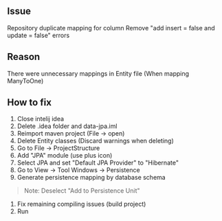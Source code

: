 ## Issue
Repository duplicate mapping for column
Remove "add insert = false and update = false" errors

## Reason
There were unnecessary mappings in Entity file (When mapping ManyToOne)

## How to fix
1. Close intelij idea
1. Delete .idea folder and data-jpa.iml
1. Reimport maven project (File -> open)
1. Delete Entity classes (Discard warnings when deleting)
1. Go to File -> ProjectStructure
1. Add "JPA" module (use plus icon)
1. Select JPA and set "Default JPA Provider" to "Hibernate"
1. Go to View -> Tool Windows -> Persistence
1. Generate persistence mapping by database schema
>Note: Deselect "Add to Persistence Unit"
1. Fix remaining compiling issues (build project)
1. Run